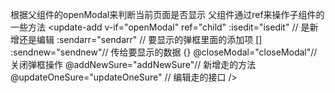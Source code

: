 根据父组件的openModal来判断当前页面是否显示 
 父组件通过ref来操作子组件的一些方法
 <update-add
      v-if="openModal" 
      ref="child"
      :isedit="isedit" // 是新增还是编辑
      :sendarr="sendarr" // 要显示的弹框里面的添加项 []
      :sendnew="sendnew"// 传给要显示的数据 {}
      @closeModal="closeModal"// 关闭弹框操作 
      @addNewSure="addNewSure"// 新增走的方法
      @updateOneSure="updateOneSure" // 编辑走的接口
    />